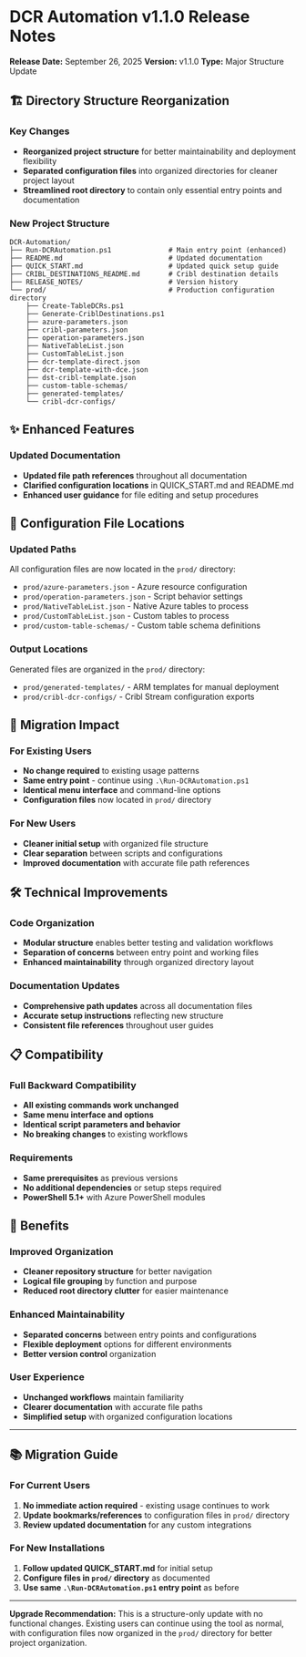 # DCR Automation v1.1.0 Release Notes

**Release Date:** September 26, 2025
**Version:** v1.1.0
**Type:** Major Structure Update

## 🏗️ Directory Structure Reorganization

### Key Changes
- **Reorganized project structure** for better maintainability and deployment flexibility
- **Separated configuration files** into organized directories for cleaner project layout
- **Streamlined root directory** to contain only essential entry points and documentation

### New Project Structure
```
DCR-Automation/
├── Run-DCRAutomation.ps1              # Main entry point (enhanced)
├── README.md                          # Updated documentation
├── QUICK_START.md                     # Updated quick setup guide
├── CRIBL_DESTINATIONS_README.md       # Cribl destination details
├── RELEASE_NOTES/                     # Version history
└── prod/                              # Production configuration directory
    ├── Create-TableDCRs.ps1
    ├── Generate-CriblDestinations.ps1
    ├── azure-parameters.json
    ├── cribl-parameters.json
    ├── operation-parameters.json
    ├── NativeTableList.json
    ├── CustomTableList.json
    ├── dcr-template-direct.json
    ├── dcr-template-with-dce.json
    ├── dst-cribl-template.json
    ├── custom-table-schemas/
    ├── generated-templates/
    └── cribl-dcr-configs/
```

## ✨ Enhanced Features

### Updated Documentation
- **Updated file path references** throughout all documentation
- **Clarified configuration locations** in QUICK_START.md and README.md
- **Enhanced user guidance** for file editing and setup procedures

## 📁 Configuration File Locations

### Updated Paths
All configuration files are now located in the `prod/` directory:
- `prod/azure-parameters.json` - Azure resource configuration
- `prod/operation-parameters.json` - Script behavior settings
- `prod/NativeTableList.json` - Native Azure tables to process
- `prod/CustomTableList.json` - Custom tables to process
- `prod/custom-table-schemas/` - Custom table schema definitions

### Output Locations
Generated files are organized in the `prod/` directory:
- `prod/generated-templates/` - ARM templates for manual deployment
- `prod/cribl-dcr-configs/` - Cribl Stream configuration exports

## 🔄 Migration Impact

### For Existing Users
- **No change required** to existing usage patterns
- **Same entry point** - continue using `.\Run-DCRAutomation.ps1`
- **Identical menu interface** and command-line options
- **Configuration files** now located in `prod/` directory

### For New Users
- **Cleaner initial setup** with organized file structure
- **Clear separation** between scripts and configurations
- **Improved documentation** with accurate file path references

## 🛠️ Technical Improvements

### Code Organization
- **Modular structure** enables better testing and validation workflows
- **Separation of concerns** between entry point and working files
- **Enhanced maintainability** through organized directory layout

### Documentation Updates
- **Comprehensive path updates** across all documentation files
- **Accurate setup instructions** reflecting new structure
- **Consistent file references** throughout user guides

## 📋 Compatibility

### Full Backward Compatibility
- **All existing commands work unchanged**
- **Same menu interface and options**
- **Identical script parameters and behavior**
- **No breaking changes** to existing workflows

### Requirements
- **Same prerequisites** as previous versions
- **No additional dependencies** or setup steps required
- **PowerShell 5.1+** with Azure PowerShell modules

## 🎯 Benefits

### Improved Organization
- **Cleaner repository structure** for better navigation
- **Logical file grouping** by function and purpose
- **Reduced root directory clutter** for easier maintenance

### Enhanced Maintainability
- **Separated concerns** between entry points and configurations
- **Flexible deployment** options for different environments
- **Better version control** organization

### User Experience
- **Unchanged workflows** maintain familiarity
- **Clearer documentation** with accurate file paths
- **Simplified setup** with organized configuration locations

---

## 📚 Migration Guide

### For Current Users
1. **No immediate action required** - existing usage continues to work
2. **Update bookmarks/references** to configuration files in `prod/` directory
3. **Review updated documentation** for any custom integrations

### For New Installations
1. **Follow updated QUICK_START.md** for initial setup
2. **Configure files in `prod/` directory** as documented
3. **Use same `.\Run-DCRAutomation.ps1` entry point** as before

---

**Upgrade Recommendation:** This is a structure-only update with no functional changes. Existing users can continue using the tool as normal, with configuration files now organized in the `prod/` directory for better project organization.